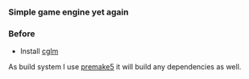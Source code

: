 ### Simple game engine yet again

### Before
* Install [cglm](https://github.com/recp/cglm)


As build system I use [premake5](https://premake.github.io/) it will build any dependencies as well.
